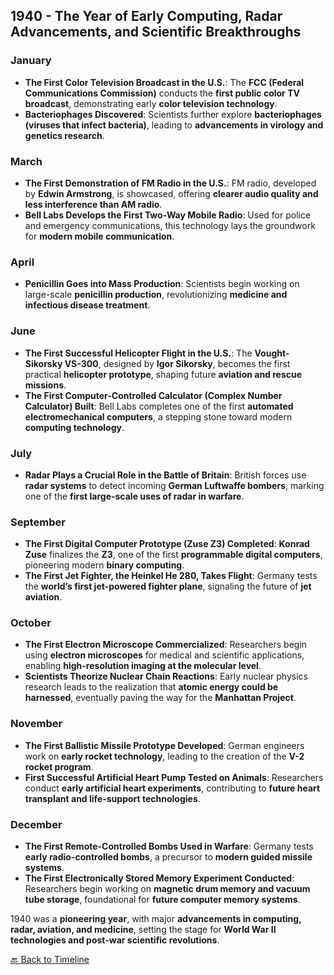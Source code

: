 ## **1940 - The Year of Early Computing, Radar Advancements, and Scientific Breakthroughs**  

### **January**  
- **The First Color Television Broadcast in the U.S.**: The **FCC (Federal Communications Commission)** conducts the **first public color TV broadcast**, demonstrating early **color television technology**.  
- **Bacteriophages Discovered**: Scientists further explore **bacteriophages (viruses that infect bacteria)**, leading to **advancements in virology and genetics research**.  

### **March**  
- **The First Demonstration of FM Radio in the U.S.**: FM radio, developed by **Edwin Armstrong**, is showcased, offering **clearer audio quality and less interference than AM radio**.  
- **Bell Labs Develops the First Two-Way Mobile Radio**: Used for police and emergency communications, this technology lays the groundwork for **modern mobile communication**.  

### **April**  
- **Penicillin Goes into Mass Production**: Scientists begin working on large-scale **penicillin production**, revolutionizing **medicine and infectious disease treatment**.  

### **June**  
- **The First Successful Helicopter Flight in the U.S.**: The **Vought-Sikorsky VS-300**, designed by **Igor Sikorsky**, becomes the first practical **helicopter prototype**, shaping future **aviation and rescue missions**.  
- **The First Computer-Controlled Calculator (Complex Number Calculator) Built**: Bell Labs completes one of the first **automated electromechanical computers**, a stepping stone toward modern **computing technology**.  

### **July**  
- **Radar Plays a Crucial Role in the Battle of Britain**: British forces use **radar systems** to detect incoming **German Luftwaffe bombers**, marking one of the **first large-scale uses of radar in warfare**.  

### **September**  
- **The First Digital Computer Prototype (Zuse Z3) Completed**: **Konrad Zuse** finalizes the **Z3**, one of the first **programmable digital computers**, pioneering modern **binary computing**.  
- **The First Jet Fighter, the Heinkel He 280, Takes Flight**: Germany tests the **world’s first jet-powered fighter plane**, signaling the future of **jet aviation**.  

### **October**  
- **The First Electron Microscope Commercialized**: Researchers begin using **electron microscopes** for medical and scientific applications, enabling **high-resolution imaging at the molecular level**.  
- **Scientists Theorize Nuclear Chain Reactions**: Early nuclear physics research leads to the realization that **atomic energy could be harnessed**, eventually paving the way for the **Manhattan Project**.  

### **November**  
- **The First Ballistic Missile Prototype Developed**: German engineers work on **early rocket technology**, leading to the creation of the **V-2 rocket program**.  
- **First Successful Artificial Heart Pump Tested on Animals**: Researchers conduct **early artificial heart experiments**, contributing to **future heart transplant and life-support technologies**.  

### **December**  
- **The First Remote-Controlled Bombs Used in Warfare**: Germany tests **early radio-controlled bombs**, a precursor to **modern guided missile systems**.  
- **The First Electronically Stored Memory Experiment Conducted**: Researchers begin working on **magnetic drum memory and vacuum tube storage**, foundational for **future computer memory systems**.  

1940 was a **pioneering year**, with major **advancements in computing, radar, aviation, and medicine**, setting the stage for **World War II technologies and post-war scientific revolutions**.

[🔙 Back to Timeline](README.md)
